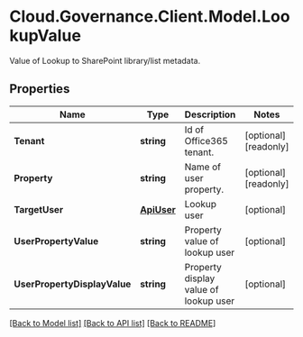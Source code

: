# Cloud.Governance.Client.Model.LookupValue
Value of Lookup to SharePoint library/list metadata.
## Properties

Name | Type | Description | Notes
------------ | ------------- | ------------- | -------------
**Tenant** | **string** | Id of Office365 tenant. | [optional] [readonly] 
**Property** | **string** | Name of user property. | [optional] [readonly] 
**TargetUser** | [**ApiUser**](ApiUser.md) | Lookup user | [optional] 
**UserPropertyValue** | **string** | Property value of lookup user | [optional] 
**UserPropertyDisplayValue** | **string** | Property display value of lookup user | [optional] 

[[Back to Model list]](../README.md#documentation-for-models) [[Back to API list]](../README.md#documentation-for-api-endpoints) [[Back to README]](../README.md)

